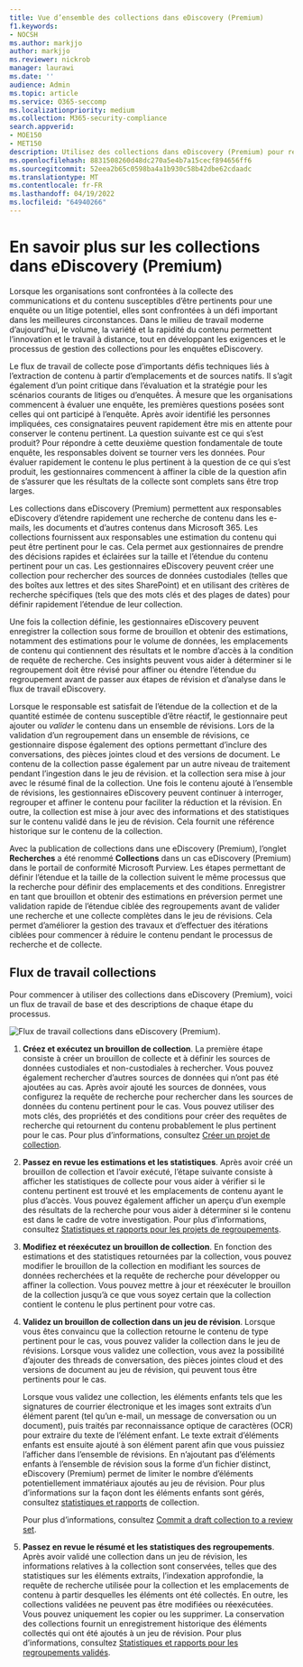 ```yaml
---
title: Vue d’ensemble des collections dans eDiscovery (Premium)
f1.keywords:
- NOCSH
ms.author: markjjo
author: markjjo
ms.reviewer: nickrob
manager: laurawi
ms.date: ''
audience: Admin
ms.topic: article
ms.service: O365-seccomp
ms.localizationpriority: medium
ms.collection: M365-security-compliance
search.appverid:
- MOE150
- MET150
description: Utilisez des collections dans eDiscovery (Premium) pour rechercher et collecter du contenu relatif à votre cas ou investigation.
ms.openlocfilehash: 8831508260d48dc270a5e4b7a15cecf894656ff6
ms.sourcegitcommit: 52eea2b65c0598ba4a1b930c58b42dbe62cdaadc
ms.translationtype: MT
ms.contentlocale: fr-FR
ms.lasthandoff: 04/19/2022
ms.locfileid: "64940266"
---
```

# <a name="learn-about-collections-in-ediscovery-premium"></a>En savoir plus sur les collections dans eDiscovery (Premium)

Lorsque les organisations sont confrontées à la collecte des communications et du contenu susceptibles d’être pertinents pour une enquête ou un litige potentiel, elles sont confrontées à un défi important dans les meilleures circonstances. Dans le milieu de travail moderne d’aujourd’hui, le volume, la variété et la rapidité du contenu permettent l’innovation et le travail à distance, tout en développant les exigences et le processus de gestion des collections pour les enquêtes eDiscovery.

Le flux de travail de collecte pose d’importants défis techniques liés à l’extraction de contenu à partir d’emplacements et de sources natifs. Il s’agit également d’un point critique dans l’évaluation et la stratégie pour les scénarios courants de litiges ou d’enquêtes. À mesure que les organisations commencent à évaluer une enquête, les premières questions posées sont celles qui ont participé à l’enquête. Après avoir identifié les personnes impliquées, ces consignataires peuvent rapidement être mis en attente pour conserver le contenu pertinent. La question suivante est ce qui s’est produit? Pour répondre à cette deuxième question fondamentale de toute enquête, les responsables doivent se tourner vers les données. Pour évaluer rapidement le contenu le plus pertinent à la question de ce qui s’est produit, les gestionnaires commencent à affiner la cible de la question afin de s’assurer que les résultats de la collecte sont complets sans être trop larges.

Les collections dans eDiscovery (Premium) permettent aux responsables eDiscovery d’étendre rapidement une recherche de contenu dans les e-mails, les documents et d’autres contenus dans Microsoft 365. Les collections fournissent aux responsables une estimation du contenu qui peut être pertinent pour le cas. Cela permet aux gestionnaires de prendre des décisions rapides et éclairées sur la taille et l’étendue du contenu pertinent pour un cas. Les gestionnaires eDiscovery peuvent créer une collection pour rechercher des sources de données custodiales (telles que des boîtes aux lettres et des sites SharePoint) et en utilisant des critères de recherche spécifiques (tels que des mots clés et des plages de dates) pour définir rapidement l’étendue de leur collection.

Une fois la collection définie, les gestionnaires eDiscovery peuvent enregistrer la collection sous forme de brouillon et obtenir des estimations, notamment des estimations pour le volume de données, les emplacements de contenu qui contiennent des résultats et le nombre d’accès à la condition de requête de recherche. Ces insights peuvent vous aider à déterminer si le regroupement doit être révisé pour affiner ou étendre l’étendue du regroupement avant de passer aux étapes de révision et d’analyse dans le flux de travail eDiscovery.

Lorsque le responsable est satisfait de l’étendue de la collection et de la quantité estimée de contenu susceptible d’être réactif, le gestionnaire peut ajouter ou *valider* le contenu dans un ensemble de révisions. Lors de la validation d’un regroupement dans un ensemble de révisions, ce gestionnaire dispose également des options permettant d’inclure des conversations, des pièces jointes cloud et des versions de document. Le contenu de la collection passe également par un autre niveau de traitement pendant l’ingestion dans le jeu de révision. et la collection sera mise à jour avec le résumé final de la collection. Une fois le contenu ajouté à l’ensemble de révisions, les gestionnaires eDiscovery peuvent continuer à interroger, regrouper et affiner le contenu pour faciliter la réduction et la révision. En outre, la collection est mise à jour avec des informations et des statistiques sur le contenu validé dans le jeu de révision. Cela fournit une référence historique sur le contenu de la collection.

Avec la publication de collections dans une eDiscovery (Premium), l’onglet **Recherches** a été renommé **Collections** dans un cas eDiscovery (Premium) dans le portail de conformité Microsoft Purview. Les étapes permettant de définir l’étendue et la taille de la collection suivent le même processus que la recherche pour définir des emplacements et des conditions. Enregistrer en tant que brouillon et obtenir des estimations en préversion permet une validation rapide de l’étendue ciblée des regroupements avant de valider une recherche et une collecte complètes dans le jeu de révisions. Cela permet d’améliorer la gestion des travaux et d’effectuer des itérations ciblées pour commencer à réduire le contenu pendant le processus de recherche et de collecte.

## <a name="collections-workflow"></a>Flux de travail collections

Pour commencer à utiliser des collections dans eDiscovery (Premium), voici un flux de travail de base et des descriptions de chaque étape du processus.

![Flux de travail collections dans eDiscovery (Premium).](../media/CollectionsWorkflow.png)

1. **Créez et exécutez un brouillon de collection**. La première étape consiste à créer un brouillon de collecte et à définir les sources de données custodiales et non-custodiales à rechercher. Vous pouvez également rechercher d’autres sources de données qui n’ont pas été ajoutées au cas. Après avoir ajouté les sources de données, vous configurez la requête de recherche pour rechercher dans les sources de données du contenu pertinent pour le cas. Vous pouvez utiliser des mots clés, des propriétés et des conditions pour créer des requêtes de recherche qui retournent du contenu probablement le plus pertinent pour le cas. Pour plus d’informations, consultez [Créer un projet de collection](create-draft-collection.md).

2. **Passez en revue les estimations et les statistiques**. Après avoir créé un brouillon de collection et l’avoir exécuté, l’étape suivante consiste à afficher les statistiques de collecte pour vous aider à vérifier si le contenu pertinent est trouvé et les emplacements de contenu ayant le plus d’accès. Vous pouvez également afficher un aperçu d’un exemple des résultats de la recherche pour vous aider à déterminer si le contenu est dans le cadre de votre investigation. Pour plus d’informations, consultez [Statistiques et rapports pour les projets de regroupements](collection-statistics-reports.md#statistics-and-reports-for-draft-collections).

3. **Modifiez et réexécutez un brouillon de collection**. En fonction des estimations et des statistiques retournées par la collection, vous pouvez modifier le brouillon de la collection en modifiant les sources de données recherchées et la requête de recherche pour développer ou affiner la collection. Vous pouvez mettre à jour et réexécuter le brouillon de la collection jusqu’à ce que vous soyez certain que la collection contient le contenu le plus pertinent pour votre cas.

4. **Validez un brouillon de collection dans un jeu de révision**. Lorsque vous êtes convaincu que la collection retourne le contenu de type pertinent pour le cas, vous pouvez valider la collection dans le jeu de révisions. Lorsque vous validez une collection, vous avez la possibilité d’ajouter des threads de conversation, des pièces jointes cloud et des versions de document au jeu de révision, qui peuvent tous être pertinents pour le cas.

   Lorsque vous validez une collection, les éléments enfants tels que les signatures de courrier électronique et les images sont extraits d’un élément parent (tel qu’un e-mail, un message de conversation ou un document), puis traités par reconnaissance optique de caractères (OCR) pour extraire du texte de l’élément enfant. Le texte extrait d’éléments enfants est ensuite ajouté à son élément parent afin que vous puissiez l’afficher dans l’ensemble de révisions. En n’ajoutant pas d’éléments enfants à l’ensemble de révision sous la forme d’un fichier distinct, eDiscovery (Premium) permet de limiter le nombre d’éléments potentiellement immatériaux ajoutés au jeu de révision. Pour plus d’informations sur la façon dont les éléments enfants sont gérés, consultez [statistiques et rapports](collection-statistics-reports.md#collection-contents) de collection.

   Pour plus d’informations, consultez [Commit a draft collection to a review set](commit-draft-collection.md).

5. **Passez en revue le résumé et les statistiques des regroupements**. Après avoir validé une collection dans un jeu de révision, les informations relatives à la collection sont conservées, telles que des statistiques sur les éléments extraits, l’indexation approfondie, la requête de recherche utilisée pour la collection et les emplacements de contenu à partir desquelles les éléments ont été collectés. En outre, les collections validées ne peuvent pas être modifiées ou réexécutées. Vous pouvez uniquement les copier ou les supprimer. La conservation des collections fournit un enregistrement historique des éléments collectés qui ont été ajoutés à un jeu de révision. Pour plus d’informations, consultez [Statistiques et rapports pour les regroupements validés](collection-statistics-reports.md#statistics-and-reports-for-committed-collections).
